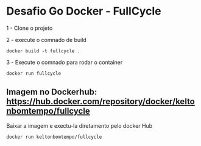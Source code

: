 # Desafio Go Docker - FullCycle

1 - Clone o projeto

2 - execute o comnado de build
```
docker build -t fullcycle .
```
3 - Execute o comnado para rodar o container
```
docker run fullcycle
```

## Imagem no Dockerhub: https://hub.docker.com/repository/docker/keltonbomtempo/fullcycle

Baixar a imagem e exectu-la diretamento pelo docker Hub
```
docker run keltonbomtempo/fullcycle
```
